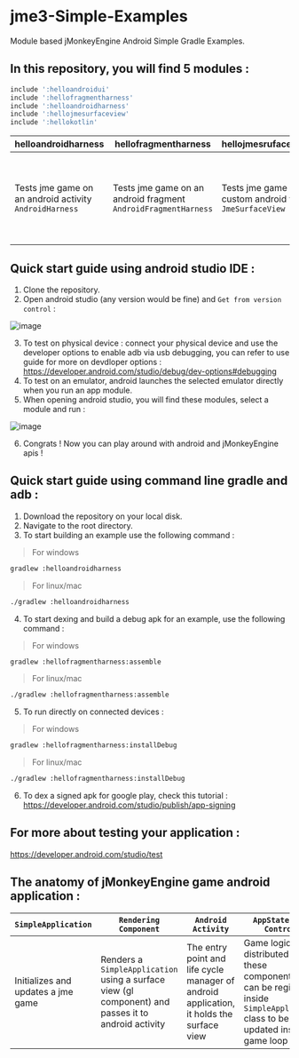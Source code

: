 # jme3-Simple-Examples
Module based jMonkeyEngine Android Simple Gradle Examples.

## In this repository, you will find 5 modules : 

```gradle
include ':helloandroidui'
include ':hellofragmentharness'
include ':helloandroidharness'
include ':hellojmesurfaceview'
include ':hellokotlin'
```
| helloandroidharness | hellofragmentharness | hellojmesrufaceview | helloandroidui | hellokotlin |
|-------|------|-------|-------|-------|
| Tests jme game on an android activity `AndroidHarness` | Tests jme game on an android fragment `AndroidFragmentHarness` | Tests jme game on a custom android view `JmeSurfaceView` | Tests jme game on a surface view with some android ui usages showing best practice | Tests jme game using kotlin android plugin |

## Quick start guide using android studio IDE : 
1) Clone the repository.
2) Open android studio (any version would be fine) and `Get from version control` : 

![image](https://user-images.githubusercontent.com/60224159/163730625-997ee9fa-f398-49f4-a78a-1f90d7feb97e.png)

3) To test on physical device : connect your physical device and use the developer options to enable adb via usb debugging, you can refer to use 
guide for more on devdloper options : https://developer.android.com/studio/debug/dev-options#debugging
4) To test on an emulator, android launches the selected emulator directly when you run an app module.
5) When opening android studio, you will find these modules, select a module and run : 

![image](https://user-images.githubusercontent.com/60224159/163730853-42410b2d-939b-45d3-8a6b-3632d90bc54e.png)

6) Congrats ! Now you can play around with android and jMonkeyEngine apis !

## Quick start guide using command line gradle and adb : 
1) Download the repository on your local disk.
2) Navigate to the root directory.
3) To start building an example use the following command : 
> For windows 
```bash
gradlew :helloandroidharness
```
> For linux/mac
```bash
./gradlew :helloandroidharness
```
4) To start dexing and build a debug apk for an example, use the following command : 
> For windows 
```bash
gradlew :hellofragmentharness:assemble
```
> For linux/mac
```bash
./gradlew :hellofragmentharness:assemble
```
5) To run directly on connected devices : 
> For windows 
```bash 
gradlew :hellofragmentharness:installDebug
```
> For linux/mac
```bash
./gradlew :hellofragmentharness:installDebug
```
6) To dex a signed apk for google play, check this tutorial : 
https://developer.android.com/studio/publish/app-signing

## For more about testing your application : 
https://developer.android.com/studio/test

## The anatomy of jMonkeyEngine game android application : 
| `SimpleApplication` | `Rendering Component` | `Android Activity` | `AppStates and Controls` |
|-------|------|-------|-------|
| Initializes and updates a jme game | Renders a `SimpleApplication` using a surface view (gl component) and passes it to android activity | The entry point and life cycle manager of android application, it holds the surface view |Game logic is distributed among these components and can be registered inside `SimpleApplication` class to be updated inside game loop |
